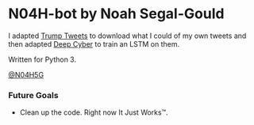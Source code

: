 # N04H-bot by Noah Segal-Gould
I adapted [Trump Tweets](https://github.com/sashaperigo/Trump-Tweets) to download what I could of my own tweets and then adapted [Deep Cyber](https://github.com/armbues/deep_cyber) to train an LSTM on them.

Written for Python 3.

[@N04H5G](https://twitter.com/N04H5G)

### Future Goals
* Clean up the code. Right now It Just Works™.
